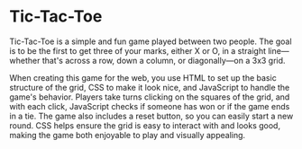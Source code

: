 # Tic-Tac-Toe

Tic-Tac-Toe is a simple and fun game played between two people. The goal is to be the first to get three of your marks, either X or O, in a straight line—whether that's across a row, down a column, or diagonally—on a 3x3 grid.

When creating this game for the web, you use HTML to set up the basic structure of the grid, CSS to make it look nice, and JavaScript to handle the game's behavior. Players take turns clicking on the squares of the grid, and with each click, JavaScript checks if someone has won or if the game ends in a tie. The game also includes a reset button, so you can easily start a new round. CSS helps ensure the grid is easy to interact with and looks good, making the game both enjoyable to play and visually appealing.
